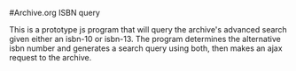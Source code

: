 #Archive.org ISBN query 

This is a prototype js program that will query the archive's advanced search given either an isbn-10 or isbn-13.  The program determines the alternative isbn number and generates a search query using both, then makes an ajax request to the archive.  
